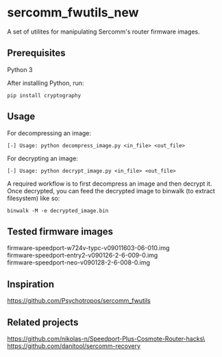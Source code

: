 # sercomm_fwutils_new
A set of utilites for manipulating Sercomm's router firmware images.

## Prerequisites
Python 3

After installing Python, run:
```
pip install cryptography
```
## Usage
For decompressing an image:
```
[-] Usage: python decompress_image.py <in_file> <out_file>
```
For decrypting an image:
```
[-] Usage: python decrypt_image.py <in_file> <out_file>
```

A required workflow is to first decompress an image and then decrypt it.
Once decrypted, you can feed the decrypted image to binwalk (to extract filesystem) like so:
```
binwalk -M -e decrypted_image.bin
```

## Tested firmware images
firmware-speedport-w724v-typc-v09011603-06-010.img\
firmware-speedport-entry2-v090126-2-6-009-0.img\
firmware-speedport-neo-v090128-2-6-008-0.img

## Inspiration
https://github.com/Psychotropos/sercomm_fwutils

## Related projects
https://github.com/nikolas-n/Speedport-Plus-Cosmote-Router-hacks\
https://github.com/danitool/sercomm-recovery
